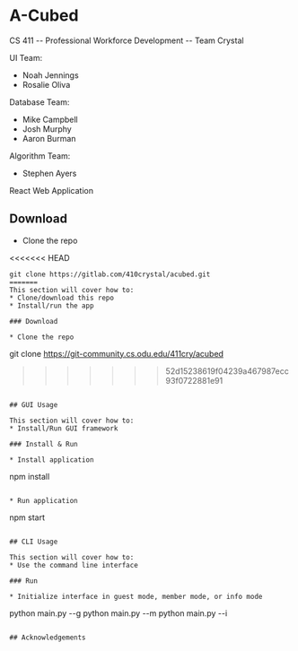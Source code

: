# A-Cubed

CS 411 -- Professional Workforce Development -- Team Crystal

UI Team:
* Noah Jennings
* Rosalie Oliva

Database Team:
* Mike Campbell
* Josh Murphy
* Aaron Burman

Algorithm Team:
* Stephen Ayers

React Web Application

## Download

* Clone the repo

<<<<<<< HEAD
```
git clone https://gitlab.com/410crystal/acubed.git
=======
This section will cover how to: 
* Clone/download this repo
* Install/run the app 

### Download 

* Clone the repo 

``` 
git clone https://git-community.cs.odu.edu/411cry/acubed
>>>>>>> 52d15238619f04239a467987ecc93f0722881e91
```

## GUI Usage

This section will cover how to: 
* Install/Run GUI framework 

### Install & Run 

* Install application 

``` 
npm install 
``` 

* Run application 

```
npm start
``` 

## CLI Usage 

This section will cover how to: 
* Use the command line interface 

### Run 

* Initialize interface in guest mode, member mode, or info mode 

``` 
python main.py --g 
python main.py --m 
python main.py --i
``` 

## Acknowledgements 